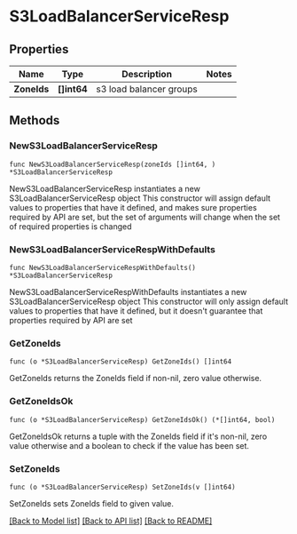 # S3LoadBalancerServiceResp

## Properties

Name | Type | Description | Notes
------------ | ------------- | ------------- | -------------
**ZoneIds** | **[]int64** | s3 load balancer groups | 

## Methods

### NewS3LoadBalancerServiceResp

`func NewS3LoadBalancerServiceResp(zoneIds []int64, ) *S3LoadBalancerServiceResp`

NewS3LoadBalancerServiceResp instantiates a new S3LoadBalancerServiceResp object
This constructor will assign default values to properties that have it defined,
and makes sure properties required by API are set, but the set of arguments
will change when the set of required properties is changed

### NewS3LoadBalancerServiceRespWithDefaults

`func NewS3LoadBalancerServiceRespWithDefaults() *S3LoadBalancerServiceResp`

NewS3LoadBalancerServiceRespWithDefaults instantiates a new S3LoadBalancerServiceResp object
This constructor will only assign default values to properties that have it defined,
but it doesn't guarantee that properties required by API are set

### GetZoneIds

`func (o *S3LoadBalancerServiceResp) GetZoneIds() []int64`

GetZoneIds returns the ZoneIds field if non-nil, zero value otherwise.

### GetZoneIdsOk

`func (o *S3LoadBalancerServiceResp) GetZoneIdsOk() (*[]int64, bool)`

GetZoneIdsOk returns a tuple with the ZoneIds field if it's non-nil, zero value otherwise
and a boolean to check if the value has been set.

### SetZoneIds

`func (o *S3LoadBalancerServiceResp) SetZoneIds(v []int64)`

SetZoneIds sets ZoneIds field to given value.



[[Back to Model list]](../README.md#documentation-for-models) [[Back to API list]](../README.md#documentation-for-api-endpoints) [[Back to README]](../README.md)


